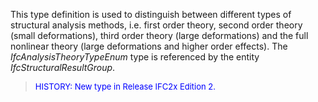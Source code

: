 ﻿This type definition is used to distinguish between different types of structural analysis methods, i.e. first order theory, second order theory (small deformations), third order theory (large deformations) and the full nonlinear theory (large deformations and higher order effects). The _IfcAnalysisTheoryTypeEnum_ type is referenced by the entity _IfcStructuralResultGroup_.

> <font color="#0000FF" size="-1">HISTORY: New type in Release IFC2x
		  Edition 2. </font>
>